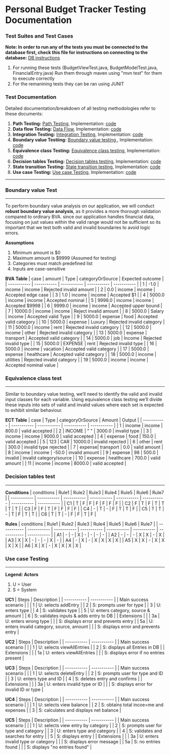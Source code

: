 # Personal Budget Tracker Testing Documentation

### Test Suites and Test Cases

**Note: In order to run any of the tests you must be connected to the database first, check this file for instructions on connecting to the database:** [DB instructions](https://github.com/Ense-375/Ense-375/blob/main/Prototype3/src/main/java/commands.txt)
1. For running these tests (BudgetViewTest.java, BudgetModelTest.java, FinancialEntry.java) Run them through maven using "mvn test" for them to execute correctly
2. For the remanining tests they can be ran using JUNIT

### Test Documentation
Detailed documentation/breakdown of all testing methodologies refer to these documents: 
1. **Path Testing:** [Path Testing](https://github.com/Ense-375/Ense-375/blob/main/Documents/TestDocs/Personal%20Budget%20tracker%20path%20Testing.pdf), Implementation: [code](https://github.com/Ense-375/Ense-375/blob/main/Prototype3/src/test/java/BudgetController_PathTesting.java)
2. **Data flow Testing:** [Data Flow](https://github.com/Ense-375/Ense-375/blob/main/Documents/TestDocs/Data%20flow%20testing.pdf), Implementation: [code](https://github.com/Ense-375/Ense-375/blob/main/Prototype3/src/test/java/BudgetController_DataFlowTesting.java)
3. **Integration Testing:** [Integration Testing](https://github.com/Ense-375/Ense-375/blob/main/Documents/TestDocs/Personal%20Budget%20tracker%20Integration%20testing.pdf), Implementation: [code](https://github.com/Ense-375/Ense-375/blob/main/Prototype3/src/test/java/IntegrationTest.java)
4. **Boundary value Testiing:** [Boundary value testing ](https://github.com/Ense-375/Ense-375/blob/main/Documents/TestDocs/Personal%20Budget%20tracker%20Boundary%20value%20analysis.pdf), Implementation: [code](https://github.com/Ense-375/Ense-375/blob/main/Prototype3/src/test/java/BudgetModelBoundaryTest.java)
5. **Equivalence class Testing:** [Equivalence class testing](https://github.com/Ense-375/Ense-375/blob/main/Documents/TestDocs/Personal%20Budget%20tracker%20Equivalence%20class%20testing.pdf), Implementation: [code](https://github.com/Ense-375/Ense-375/blob/main/Prototype3/src/test/java/BudgetModelEquivalenceTest.java)
6. **Decision tables Testing:** [Decision tables testing](https://github.com/Ense-375/Ense-375/blob/main/Documents/TestDocs/Personal%20Budget%20tracker%20Decision%20tables%20test.pdf), Implementation: [code](https://github.com/Ense-375/Ense-375/blob/main/Prototype3/src/test/java/BudgetModel_DecisionTableTest.java)
7. **State transition Testing:** [State transition testing](https://github.com/Ense-375/Ense-375/blob/main/Documents/TestDocs/Personal%20Budget%20tracker%20State%20Transistion%20test.pdf), Implementation: [code](https://github.com/Ense-375/Ense-375/blob/main/Prototype3/src/test/java/BudgetModel_StateTransistionTest.java)
8. **Use case Testing:** [Use case Testing](), Implementation: [code]()

---
### Boundary value Test
---
To perform boundary value analysis on our application, we will conduct  **robust boundary value analysis**, as it provides a more thorough validation compared to ordinary BVA. since our application handles financial data, focusing on just values within the valid range would not be sufficient so its important that we test both valid and invalid boundaries to avoid logic errors. 

**Assumptions**
1. Minimum amount is $0
2. Maximum amount is $9999 (Assumed for testing)
3. Categories must match predefined list
4. Inputs are case-sensitive

**BVA Table**
| case | amount | Type | categoryOrSource | Expected outcome |
| ----------- | ----------- | ----------- | ----------- | ----------- |
| 1 | -1.0 | income | income | Rejected invalid amount |
| 2	| 0.0 | income | income | Accepted edge case |
| 3 | 1.0 |	income | income | Accepted $1 | 
| 4	| 5000.0 | income | income | Accepted nominal |
| 5	| 9998.0 | income | income | Accepted $9998 |
| 6	| 9999.0 | income | income | Accepted upper bound |
| 7	| 10000.0 | income | income | Reject invalid amount |
| 8	| 5000.0 | Salary | income | Accepted valid Type |
| 9 | 5000.0 | expense | food | Accepted valid category |
| 10 | 	5000.0 | expense | Luxury | Rejected invalid category |
| 11 | 5000.0 | income | rent | Rejected invalid category |
| 12 | 5000.0 | income | other | Rejected invalid category |
| 13 | 5000.0 | expense | transport | Accepted valid category |
| 14 | 5000.0 | job | Income | Rejected invalid type |
| 15 | 5000.0 | EXPENSE | rent | Rejected invalid type |
| 16 | 5000.0 | income | vacation | Accepted valid category |
| 17 | 5000.0 | expense | healthcare | Accepted valid category |
| 18 | 5000.0 | income | utilities | Rejected invalid category |
| 19 | 5000.0 | income | income | Accepted nominal value |

### Equivalence class test
---
Similar to boundary value testing, we’ll need to identify the valid and invalid input classes for each variable. Using equivalence class testing we’ll divide these inputs into sets of valid and invalid values where each set is expected to exhibit similar behaviour.

**ECT Table**
| case | Type | categoryOrSource | Amount | Output |
| ----------- | ----------- | ----------- | ----------- | ----------- |
| 1 | income | income | 800.0 | valid accepted |
| 2 | INCOME | " " | 3000.0 | invalid type |
| 3 | income | income | 9000.0 | valid accepted |
| 4 | expense | food | 150.0 | valid accepted |
| 5 | 123 | CAR | 10000.0 | invalid rejected |
| 6 | other | rent | 300.0 | invalid type rejected |
| 7 | expense| transport | 0.0 | valid amount |
| 8 | income | income | -50.0 | invalid amount |
| 9 | expense | 98 | 500.0 | invalid | invalid category/source |
| 10 | expense | healthcare | 700.0 | valid amount |
| 11 | income | income | 8000.0 | valid accepted |

### Decision tables test
---
**Conditions**
| conditions | Rule1 | Rule2 | Rule3 | Rule4 | Rule5 | Rule6 | Rule7 |
| ----------- | ----------- | ----------- | ----------- | ----------- | ----------- | ----------- | ----------- |
| C1 | T | F | F | F | F | F | F |
| C2 | F | T | F | T | T | T | T |
| C3 | F | F | T | F | F | F | F |
| C4 | - | T | - | F | T | T | F |
| C5 | T | T | - | T | F | T | T |
| C6 | T | T | - | F | F | T | F |

**Rules**
| conditions | Rule1 | Rule2 | Rule3 | Rule4 | Rule5 | Rule6 | Rule7 |
| ----------- | ----------- | ----------- | ----------- | ----------- | ----------- | ----------- | ----------- |
| A1 | - | - | X | - | - | - | - |
| A2 | - | - | - | X | X | - | X |
| A3 | X | X | - | - | - | X | - |
| A4 | - | X | - | X | X | X | X |
| A5 | X | X | - | X | X | X | X |
| A6 | X | X | - | X | X | X | X |

### Use case Testing
---
**Legend: Actors**
1. U = User
2. S = System

**UC1**
| Steps | Description |
| ----------- | ----------- |
| Main success scenario |  |
| 1    | U: selects addEntry |
| 2    | S: prompts user for type |
| 3    | U: enters type |
| 4    | S: validates type |
| 5    | U: enters category, source & amount |
| 6    | S: validates inputs & adds entry to DB |
| Extensions |  |
| 3a   | U: enters wrong type |
|      | S: displays error and prevents entry |
| 5a   | U: enters invalid category, source, amount |
|      | S: displays error and prevents entry |

**UC2**
| Steps | Description |
| ----------- | ----------- |
| Main success scenario |  |
| 1    | U: selects viewAllEntries |
| 2    | S: displays all Entries in DB |
| Extensions |  |
| 1a   | U: enters viewAllEntries |
|      | S: displays error if no entries present |

**UC3**
| Steps | Description |
| ----------- | ----------- |
| Main success scenario |  |
| 1    | U: selects deleteEntry |
| 2    | S: prompts user for type and ID |
| 3    | U: enters type and ID |
| 4    | S: deletes entry and confirms |
| Extensions |  |
| 3a   | U: enters invalid type or ID |
|      | S: displays error for invalid ID or type |

**UC4**
| Steps | Description |
| ----------- | ----------- |
| Main success scenario |  |
| 1    | U: selects view balance |
| 2    | S: obtains total incoe=me and expenses |
| 3    | S: calculates and displays net balance |

**UC5**
| Steps | Description |
| ----------- | ----------- |
| Main success scenario |  |
| 1    | U: selects view entry by category |
| 2    | S: prompts user for type and category |
| 3    | U: enters type and category |
| 4    | S: validates and searches for entry |
| 5    | S: displays entry |
| Extensions |  |
| 3a   | U: enters invalid type or category |
|      | S: displays error message |
| 5a   | S: no entries found |
|      | S: displays "no entries found" |

